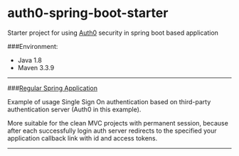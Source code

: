# auth0-spring-boot-starter
Starter project for using [Auth0](https://auth0.com/) security in spring boot based application

###Environment:
- Java 1.8
- Maven 3.3.9

---

###[Regular Spring Application](https://github.com/akraskovski/auth0-spring-boot-starter/tree/master/sso)

Example of usage Single Sign On authentication based on third-party authentication server (Auth0 in this example).

More suitable for the clean MVC projects with permanent session, because after each successfully login 
auth server redirects to the specified your application callback link with id and access tokens.

---

